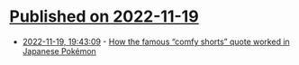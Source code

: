 # [Published on 2022-11-19](index.md)

* [2022-11-19, 19:43:09](https://news.ycombinator.com/item?id=33673837) - [How the famous “comfy shorts” quote worked in Japanese Pokémon](https://legendsoflocalization.com/a-look-at-pokemon-and-comfy-shorts/)
